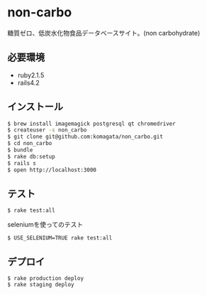 # non-carbo

糖質ゼロ、低炭水化物食品データベースサイト。(non carbohydrate)

## 必要環境

- ruby2.1.5
- rails4.2

## インストール

```bash
$ brew install imagemagick postgresql qt chromedriver
$ createuser -s non_carbo
$ git clone git@github.com:komagata/non_carbo.git
$ cd non_carbo
$ bundle
$ rake db:setup
$ rails s
$ open http://localhost:3000
```

## テスト

    $ rake test:all

seleniumを使ってのテスト

    $ USE_SELENIUM=TRUE rake test:all

## デプロイ

    $ rake production deploy
    $ rake staging deploy
